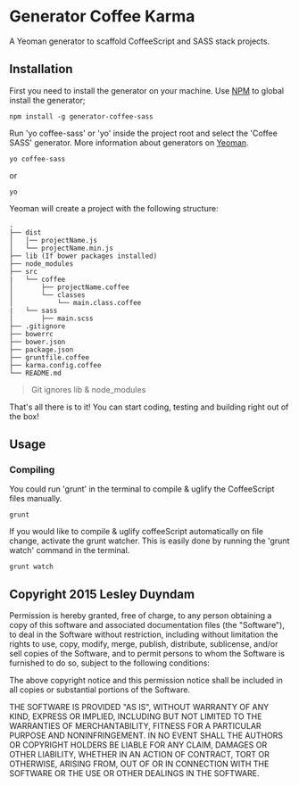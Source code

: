 # Generator Coffee Karma
A Yeoman generator to scaffold CoffeeScript and SASS stack projects.

## Installation
First you need to install the generator on your machine. Use [NPM](http://www.npmjs.com) to global install the generator;

```
npm install -g generator-coffee-sass
```

Run 'yo coffee-sass' or 'yo' inside the project root and select the 'Coffee SASS' generator. More information about generators on [Yeoman](http://yeoman.io/learning/index.html).


```
yo coffee-sass
```

or

```
yo
```

Yeoman will create a project with the following structure:

    .
    ├── dist
    │   │── projectName.js
    │   └── projectName.min.js
    ├── lib (If bower packages installed)
    ├── node_modules
    ├── src
    |   └── coffee
    │       ├── projectName.coffee
    │       └── classes
    │           └── main.class.coffee
    |   └── sass
    │       ├── main.scss
    ├── .gitignore
    ├── bowerrc
    ├── bower.json
    ├── package.json
    ├── gruntfile.coffee
    ├── karma.config.coffee
    └── README.md
    
> Git ignores lib & node_modules

That's all there is to it! You can start coding, testing and building right out of the box!


## Usage

### Compiling
You could run 'grunt' in the terminal to compile & uglify the CoffeeScript files manually.

```
grunt
```

If you would like to compile & uglify coffeeScript automatically on file change, activate the grunt watcher. This is easily done by running the 'grunt watch' command in the terminal.

```
grunt watch
```


## Copyright 2015 Lesley Duyndam

Permission is hereby granted, free of charge, to any person obtaining
a copy of this software and associated documentation files (the
"Software"), to deal in the Software without restriction, including
without limitation the rights to use, copy, modify, merge, publish,
distribute, sublicense, and/or sell copies of the Software, and to
permit persons to whom the Software is furnished to do so, subject to
the following conditions:

The above copyright notice and this permission notice shall be
included in all copies or substantial portions of the Software.

THE SOFTWARE IS PROVIDED "AS IS", WITHOUT WARRANTY OF ANY KIND,
EXPRESS OR IMPLIED, INCLUDING BUT NOT LIMITED TO THE WARRANTIES OF
MERCHANTABILITY, FITNESS FOR A PARTICULAR PURPOSE AND
NONINFRINGEMENT. IN NO EVENT SHALL THE AUTHORS OR COPYRIGHT HOLDERS BE
LIABLE FOR ANY CLAIM, DAMAGES OR OTHER LIABILITY, WHETHER IN AN ACTION
OF CONTRACT, TORT OR OTHERWISE, ARISING FROM, OUT OF OR IN CONNECTION
WITH THE SOFTWARE OR THE USE OR OTHER DEALINGS IN THE SOFTWARE.
